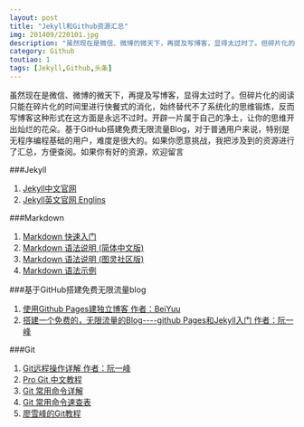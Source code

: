 ```yaml
---
layout: post
title: "Jekyll和Github资源汇总"
img: 201409/220101.jpg
description: "虽然现在是微信、微博的微天下，再提及写博客，显得太过时了。但碎片化的阅读只能在碎片化的时间里进行快餐式的消化，始终替代不了系统化的思维锻炼，反而写博客这种形式在这方面是永远不过时。开辟一片属于自己的净土，让你的思维开出灿烂的花朵。基于GitHub搭建免费无限流量Blog，对于普通用户来说，特别是无程序编程基础的用户，难度是很大的。如果你愿意挑战，我把涉及到的资源进行了汇总，方便查阅。如果你有好的资源，欢迎留言"
category: Github
toutiao: 1
tags: [Jekyll,Github,头条]
---
```


虽然现在是微信、微博的微天下，再提及写博客，显得太过时了。但碎片化的阅读只能在碎片化的时间里进行快餐式的消化，始终替代不了系统化的思维锻炼，反而写博客这种形式在这方面是永远不过时。开辟一片属于自己的净土，让你的思维开出灿烂的花朵。基于GitHub搭建免费无限流量Blog，对于普通用户来说，特别是无程序编程基础的用户，难度是很大的。如果你愿意挑战，我把涉及到的资源进行了汇总，方便查阅。如果你有好的资源，欢迎留言

###Jekyll

1. [Jekyll中文官网](http://jekyllcn.com/ "Jekyll中文官网")
2. [Jekyll英文官网 Englins](http://jekyllrb.com/ "Jekyll英文官网")

###Markdown
1. [Markdown 快速入门](http://wowubuntu.com/markdown/basic.html "Markdown: Basics （快速入门）")
2. [Markdown 语法说明 (简体中文版)](http://wowubuntu.com/markdown/ "Markdown 语法说明 (简体中文版)")
3. [Markdown 语法说明 (图灵社区版)](http://www.ituring.com.cn/article/775 "Markdown 语法说明")
4. [Markdown 语法示例](http://equation85.github.io/blog/markdown-examples/ "Markdown 语法说明")

###基于GitHub搭建免费无限流量blog

1. [使用Github Pages建独立博客 作者：BeiYuu](http://beiyuu.com/github-pages/ "使用Github Pages建独立博客")
2. [搭建一个免费的，无限流量的Blog----github Pages和Jekyll入门 作者：阮一峰](http://www.ruanyifeng.com/blog/2012/08/blogging_with_jekyll.html "使用Github Pages建独立博客")


###Git
1. [Git远程操作详解 作者：阮一峰](http://www.ruanyifeng.com/blog/2014/06/git_remote.html "使用Github Pages建独立博客")
2. [Pro Git 中文教程](http://git-scm.com/book/zh "pro git")
3. [Git 常用命令详解](http://www.oschina.net/question/565065_86025 "Git常用命令详解")
4. [Git 常用命令速查表](http://blog.csdn.net/ithomer/article/details/7529841 "Git常用命令速查表")
5. [廖雪峰的Git教程](http://www.liaoxuefeng.com/wiki/0013739516305929606dd18361248578c67b8067c8c017b000 "廖雪峰的Git教程")